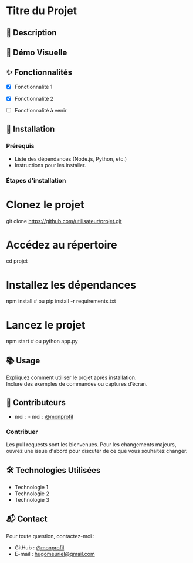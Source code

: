 # Titre du Projet

## 📄 Description



## 🎥 Démo Visuelle


## ✨ Fonctionnalités

- [x] Fonctionnalité 1  
- [x] Fonctionnalité 2  
- [ ] Fonctionnalité à venir  


## 🚀 Installation

### Prérequis
- Liste des dépendances (Node.js, Python, etc.)
- Instructions pour les installer.

### Étapes d'installation

# Clonez le projet
git clone https://github.com/utilisateur/projet.git

# Accédez au répertoire
cd projet

# Installez les dépendances
npm install  # ou pip install -r requirements.txt

# Lancez le projet
npm start  # ou python app.py


## 📚 Usage

Expliquez comment utiliser le projet après installation.  
Inclure des exemples de commandes ou captures d’écran.



## 👥 Contributeurs

- moi : - moi : [@monprofil](https://github.com/Hug0003)  

### Contribuer
Les pull requests sont les bienvenues. Pour les changements majeurs, ouvrez une issue d'abord pour discuter de ce que vous souhaitez changer.  



## 🛠️ Technologies Utilisées

- Technologie 1  
- Technologie 2  
- Technologie 3  



## 📬 Contact

Pour toute question, contactez-moi :  
- GitHub : [@monprofil](https://github.com/Hug0003)  
- E-mail : hugomeuriel@gmail.com

